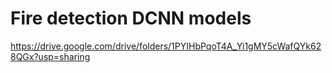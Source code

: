 # Fire detection DCNN models

https://drive.google.com/drive/folders/1PYIHbPqoT4A_Yi1gMY5cWafQYk628QGx?usp=sharing

